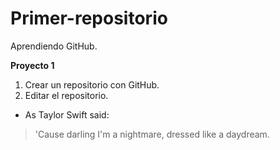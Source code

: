 # Primer-repositorio
Aprendiendo GitHub.

**Proyecto 1**
1. Crear un repositorio con GitHub.
2. Editar el repositorio.
* As Taylor Swift said: 
>'Cause darling I'm a nightmare, dressed like a daydream.
